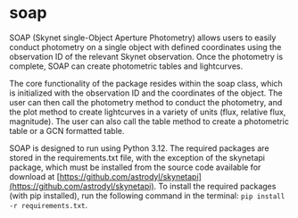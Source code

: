 # soap
SOAP (Skynet single-Object Aperture Photometry) allows users to easily conduct photometry on a single object with defined coordinates using the observation ID of the relevant Skynet observation. Once the photometry is complete, SOAP can create photometric tables and lightcurves.

The core functionality of the package resides within the soap class, which is initialized with the observation ID and the coordinates of the object. The user can then call the photometry method to conduct the photometry, and the plot method to create lightcurves in a variety of units (flux, relative flux, magnitude). The user can also call the table method to create a photometric table or a GCN formatted table.

SOAP is designed to run using Python 3.12. The required packages are stored in the requirements.txt file, with the exception of the skynetapi package, which must be installed from the source code available for download at [https://github.com/astrodyl/skynetapi](https://github.com/astrodyl/skynetapi). To install the required packages (with pip installed), run the following command in the terminal: ```pip install -r requirements.txt```.
